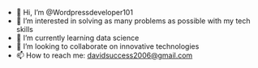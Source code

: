 - 👋 Hi, I’m @Wordpressdeveloper101
- 👀 I’m interested in solving as many problems as possible with my tech skills
- 🌱 I’m currently learning data science
- 💞️ I’m looking to collaborate on innovative technologies
- 📫 How to reach me: davidsuccess2006@gmail.com

<!---
Wordpressdeveloper101/Wordpressdeveloper101 is a ✨ special ✨ repository because its `README.md` (this file) appears on your GitHub profile.
You can click the Preview link to take a look at your changes.
--->
